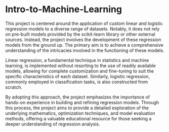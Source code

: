 # Intro-to-Machine-Learning
This project is centered around the application of custom linear and logistic regression models to a diverse range of datasets. Notably, it does not rely on pre-built models provided by the scikit-learn library or other external sources. Instead, the project involves the development of these regression models from the ground up. The primary aim is to achieve a comprehensive understanding of the intricacies involved in the functioning of these models.

Linear regression, a fundamental technique in statistics and machine learning, is implemented without resorting to the use of readily available models, allowing for complete customization and fine-tuning to suit the specific characteristics of each dataset. Similarly, logistic regression, commonly employed in classification tasks, is also constructed from scratch.

By adopting this approach, the project emphasizes the importance of hands-on experience in building and refining regression models. Through this process, the project aims to provide a detailed exploration of the underlying mathematics, optimization techniques, and model evaluation methods, offering a valuable educational resource for those seeking a deeper understanding of regression analysis.
